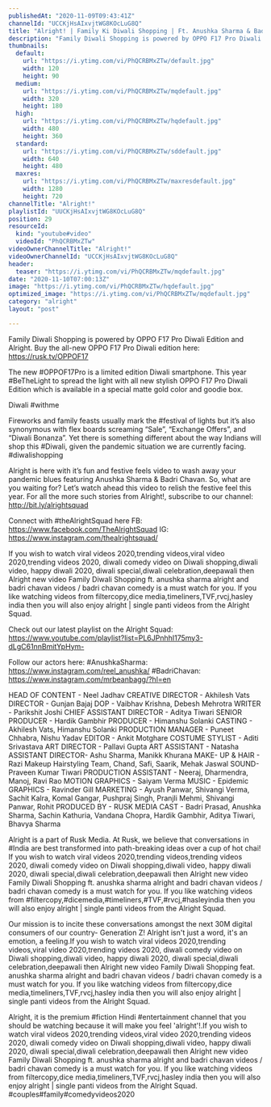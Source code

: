 ```yaml
---
publishedAt: "2020-11-09T09:43:41Z"
channelId: "UCCKjHsAIxvjtWG8KOcLuG8Q"
title: "Alright! | Family Ki Diwali Shopping | Ft. Anushka Sharma & Badri Chavan"
description: "Family Diwali Shopping is powered by OPPO F17 Pro Diwali Edition and Alright. \nBuy the all-new OPPO F17 Pro Diwali edition here: https://rusk.tv/OPPOF17\n\nThe new #OPPOF17Pro is a limited edition Diwali smartphone. This year #BeTheLight to spread the light with all new stylish OPPO F17 Pro Diwali Edition which is available in a special matte gold color and goodie box.  \n\nDiwali #withme\n\nFireworks and family feasts usually mark the #festival of lights but it’s also synonymous with flex boards screaming “Sale”, “Exchange Offers”, and “Diwali Bonanza”. Yet there is something different about the way Indians will shop this #Diwali, given the pandemic situation we are currently facing. #diwalishopping\n\nAlright is here with it’s fun and festive feels video to wash away your pandemic blues featuring Anushka Sharma & Badri Chavan. So, what are you waiting for? Let’s watch ahead this video to relish the festive feel this year. For all the more such stories from Alright!, subscribe to our channel: http://bit.ly/alrightsquad\n\nConnect with #theAlrightSquad here \nFB: https://www.facebook.com/TheAlrightSquad\nIG: https://www.instagram.com/thealrightsquad/\n\nIf you wish to watch viral videos 2020,trending videos,viral video 2020,trending videos 2020, diwali comedy video on Diwali shopping,diwali video, happy diwali 2020, diwali special,diwali celebration,deepawali then Alright new video Family Diwali Shopping ft. anushka sharma alright and badri chavan videos / badri chavan comedy is a must watch for you. If you like watching videos from filtercopy,dice media,timeliners,TVF,rvcj,hasley india then you will also enjoy alright | single panti videos from the Alright Squad.\n\nCheck out our latest playlist on the Alright Squad: https://www.youtube.com/playlist?list=PL6JPnhhI175my3-dLgC61nnBmitYpHym-\n\nFollow our actors here:\n#AnushkaSharma: https://www.instagram.com/reel_anushka/\n#BadriChavan:  https://www.instagram.com/mrbeanbagg/?hl=en\n\nHEAD OF CONTENT - Neel Jadhav\nCREATIVE DIRECTOR - Akhilesh Vats\nDIRECTOR - Gunjan Bajaj\nDOP - Vaibhav Krishna, Debesh Mehrotra\nWRITER - Parikshit Joshi\nCHIEF ASSISTANT DIRECTOR - Aditya Tiwari\nSENIOR PRODUCER - Hardik Gambhir\nPRODUCER - Himanshu Solanki\nCASTING - Akhilesh Vats, Himanshu Solanki\nPRODUCTION MANAGER - Puneet Chhabra, Nishu Yadav\nEDITOR - Ankit Motghare\nCOSTUME STYLIST - Aditi Srivastava\nART DIRECTOR - Pallavi Gupta\nART ASSISTANT - Natasha\nASSISTANT DIRECTOR- Ashu Sharma, Manikk Khurana\nMAKE- UP & HAIR - Razi Makeup Hairstyling Team, Chand, Safi, Saarik, Mehak Jaswal\nSOUND- Praveen Kumar Tiwari\nPRODUCTION ASSISTANT - Neeraj, Dharmendra, Manoj, Ravi Rao\nMOTION GRAPHICS - Saiyam Verma\nMUSIC - Epidemic\nGRAPHICS - Ravinder Gill\nMARKETING - Ayush Panwar, Shivangi Verma, Sachit Kalra, Komal Gangar, Pushpraj Singh,  Pranjli Mehmi, Shivangi Panwar, Rohit\nPRODUCED BY - RUSK MEDIA\nCAST - Badri Prasad, Anushka Sharma, Sachin Kathuria, Vandana Chopra, Hardik Gambhir, Aditya Tiwari, Bhavya Sharma\n\nAlright is a part of Rusk Media. At Rusk, we believe that conversations in #India are best transformed into path-breaking ideas over a cup of  hot chai! If you wish to watch viral videos 2020,trending videos,trending videos 2020, diwali comedy video on Diwali shopping,diwali video, happy diwali 2020, diwali special,diwali celebration,deepawali then Alright new video Family Diwali Shopping ft. anushka sharma alright and badri chavan videos / badri chavan comedy is a must watch for you. If you like watching videos from #filtercopy,#dicemedia,#timeliners,#TVF,#rvcj,#hasleyindia then you will also enjoy alright | single panti videos from the Alright Squad.\n\nOur mission is to incite these conversations amongst the next 30M digital consumers of our country- Generation Z! Alright isn't just a word, it's an emotion, a feeling.If you wish to watch viral videos 2020,trending videos,viral video 2020,trending videos 2020, diwali comedy video on Diwali shopping,diwali video, happy diwali 2020, diwali special,diwali celebration,deepawali then Alright new video Family Diwali Shopping feat. anushka sharma alright and badri chavan videos / badri chavan comedy is a must watch for you. If you like watching videos from filtercopy,dice media,timeliners,TVF,rvcj,hasley india then you will also enjoy alright | single panti videos from the Alright Squad.\n\nAlright, it is the premium #fiction Hindi #entertainment channel that you should be watching because it will make you feel 'alright'!.If you wish to watch viral videos 2020,trending videos,viral video 2020,trending videos 2020, diwali comedy video on Diwali shopping,diwali video, happy diwali 2020, diwali special,diwali celebration,deepawali then Alright new video Family Diwali Shopping ft. anushka sharma alright and badri chavan videos / badri chavan comedy is a must watch for you. If you like watching videos from filtercopy,dice media,timeliners,TVF,rvcj,hasley india then you will also enjoy alright | single panti videos from the Alright Squad. #couples#family#comedyvideos2020"
thumbnails:
  default:
    url: "https://i.ytimg.com/vi/PhQCRBMxZTw/default.jpg"
    width: 120
    height: 90
  medium:
    url: "https://i.ytimg.com/vi/PhQCRBMxZTw/mqdefault.jpg"
    width: 320
    height: 180
  high:
    url: "https://i.ytimg.com/vi/PhQCRBMxZTw/hqdefault.jpg"
    width: 480
    height: 360
  standard:
    url: "https://i.ytimg.com/vi/PhQCRBMxZTw/sddefault.jpg"
    width: 640
    height: 480
  maxres:
    url: "https://i.ytimg.com/vi/PhQCRBMxZTw/maxresdefault.jpg"
    width: 1280
    height: 720
channelTitle: "Alright!"
playlistId: "UUCKjHsAIxvjtWG8KOcLuG8Q"
position: 29
resourceId:
  kind: "youtube#video"
  videoId: "PhQCRBMxZTw"
videoOwnerChannelTitle: "Alright!"
videoOwnerChannelId: "UCCKjHsAIxvjtWG8KOcLuG8Q"
header:
  teaser: "https://i.ytimg.com/vi/PhQCRBMxZTw/mqdefault.jpg"
date: "2020-11-10T07:00:13Z"
image: "https://i.ytimg.com/vi/PhQCRBMxZTw/hqdefault.jpg"
optimized_image: "https://i.ytimg.com/vi/PhQCRBMxZTw/mqdefault.jpg"
category: "alright"
layout: "post"

---
```

Family Diwali Shopping is powered by OPPO F17 Pro Diwali Edition and Alright. 
Buy the all-new OPPO F17 Pro Diwali edition here: https://rusk.tv/OPPOF17

The new #OPPOF17Pro is a limited edition Diwali smartphone. This year #BeTheLight to spread the light with all new stylish OPPO F17 Pro Diwali Edition which is available in a special matte gold color and goodie box.  

Diwali #withme

Fireworks and family feasts usually mark the #festival of lights but it’s also synonymous with flex boards screaming “Sale”, “Exchange Offers”, and “Diwali Bonanza”. Yet there is something different about the way Indians will shop this #Diwali, given the pandemic situation we are currently facing. #diwalishopping

Alright is here with it’s fun and festive feels video to wash away your pandemic blues featuring Anushka Sharma & Badri Chavan. So, what are you waiting for? Let’s watch ahead this video to relish the festive feel this year. For all the more such stories from Alright!, subscribe to our channel: http://bit.ly/alrightsquad

Connect with #theAlrightSquad here 
FB: https://www.facebook.com/TheAlrightSquad
IG: https://www.instagram.com/thealrightsquad/

If you wish to watch viral videos 2020,trending videos,viral video 2020,trending videos 2020, diwali comedy video on Diwali shopping,diwali video, happy diwali 2020, diwali special,diwali celebration,deepawali then Alright new video Family Diwali Shopping ft. anushka sharma alright and badri chavan videos / badri chavan comedy is a must watch for you. If you like watching videos from filtercopy,dice media,timeliners,TVF,rvcj,hasley india then you will also enjoy alright | single panti videos from the Alright Squad.

Check out our latest playlist on the Alright Squad: https://www.youtube.com/playlist?list=PL6JPnhhI175my3-dLgC61nnBmitYpHym-

Follow our actors here:
#AnushkaSharma: https://www.instagram.com/reel_anushka/
#BadriChavan:  https://www.instagram.com/mrbeanbagg/?hl=en

HEAD OF CONTENT - Neel Jadhav
CREATIVE DIRECTOR - Akhilesh Vats
DIRECTOR - Gunjan Bajaj
DOP - Vaibhav Krishna, Debesh Mehrotra
WRITER - Parikshit Joshi
CHIEF ASSISTANT DIRECTOR - Aditya Tiwari
SENIOR PRODUCER - Hardik Gambhir
PRODUCER - Himanshu Solanki
CASTING - Akhilesh Vats, Himanshu Solanki
PRODUCTION MANAGER - Puneet Chhabra, Nishu Yadav
EDITOR - Ankit Motghare
COSTUME STYLIST - Aditi Srivastava
ART DIRECTOR - Pallavi Gupta
ART ASSISTANT - Natasha
ASSISTANT DIRECTOR- Ashu Sharma, Manikk Khurana
MAKE- UP & HAIR - Razi Makeup Hairstyling Team, Chand, Safi, Saarik, Mehak Jaswal
SOUND- Praveen Kumar Tiwari
PRODUCTION ASSISTANT - Neeraj, Dharmendra, Manoj, Ravi Rao
MOTION GRAPHICS - Saiyam Verma
MUSIC - Epidemic
GRAPHICS - Ravinder Gill
MARKETING - Ayush Panwar, Shivangi Verma, Sachit Kalra, Komal Gangar, Pushpraj Singh,  Pranjli Mehmi, Shivangi Panwar, Rohit
PRODUCED BY - RUSK MEDIA
CAST - Badri Prasad, Anushka Sharma, Sachin Kathuria, Vandana Chopra, Hardik Gambhir, Aditya Tiwari, Bhavya Sharma

Alright is a part of Rusk Media. At Rusk, we believe that conversations in #India are best transformed into path-breaking ideas over a cup of  hot chai! If you wish to watch viral videos 2020,trending videos,trending videos 2020, diwali comedy video on Diwali shopping,diwali video, happy diwali 2020, diwali special,diwali celebration,deepawali then Alright new video Family Diwali Shopping ft. anushka sharma alright and badri chavan videos / badri chavan comedy is a must watch for you. If you like watching videos from #filtercopy,#dicemedia,#timeliners,#TVF,#rvcj,#hasleyindia then you will also enjoy alright | single panti videos from the Alright Squad.

Our mission is to incite these conversations amongst the next 30M digital consumers of our country- Generation Z! Alright isn't just a word, it's an emotion, a feeling.If you wish to watch viral videos 2020,trending videos,viral video 2020,trending videos 2020, diwali comedy video on Diwali shopping,diwali video, happy diwali 2020, diwali special,diwali celebration,deepawali then Alright new video Family Diwali Shopping feat. anushka sharma alright and badri chavan videos / badri chavan comedy is a must watch for you. If you like watching videos from filtercopy,dice media,timeliners,TVF,rvcj,hasley india then you will also enjoy alright | single panti videos from the Alright Squad.

Alright, it is the premium #fiction Hindi #entertainment channel that you should be watching because it will make you feel 'alright'!.If you wish to watch viral videos 2020,trending videos,viral video 2020,trending videos 2020, diwali comedy video on Diwali shopping,diwali video, happy diwali 2020, diwali special,diwali celebration,deepawali then Alright new video Family Diwali Shopping ft. anushka sharma alright and badri chavan videos / badri chavan comedy is a must watch for you. If you like watching videos from filtercopy,dice media,timeliners,TVF,rvcj,hasley india then you will also enjoy alright | single panti videos from the Alright Squad. #couples#family#comedyvideos2020